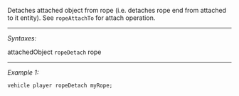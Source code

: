 Detaches attached object from rope (i.e. detaches rope end from attached to it entity). See `ropeAttachTo` for attach operation.


---
*Syntaxes:*

attachedObject `ropeDetach` rope

---
*Example 1:*

```sqf
vehicle player ropeDetach myRope;
```